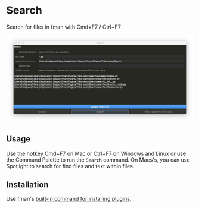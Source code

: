 # Search
Search for files in fman with Cmd+F7 / Ctrl+F7

![Screenshot](search1.png?raw=true "Screenshot")

## Usage
Use the hotkey Cmd+F7 on Mac or Ctrl+F7 on Windows and Linux 
or use the Command Palette to run the `Search` command.
On Macs's, you can use Spotlight to search for find files and text within files.

## Installation
Use fman's
[built-in command for installing plugins](https://fman.io/docs/installing-plugins).
 

